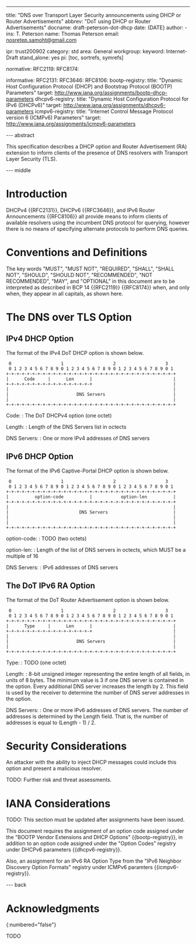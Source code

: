 ---
title: "DNS over Transport Layer Security announcements using DHCP or Router Advertisements"
abbrev: "DoT using DHCP or Router Advertisements"
docname: draft-peterson-dot-dhcp
date: {DATE}
author:
    -
      ins: T. Peterson
      name: Thomas Peterson
      email: nosretep.samoht@gmail.com

ipr: trust200902
category: std
area: General
workgroup:
keyword: Internet-Draft
stand_alone: yes
pi: [toc, sortrefs, symrefs]

normative:
    RFC2119:
    RFC8174:

informative:
    RFC2131:
    RFC3646:
    RFC8106:
    bootp-registry:
        title: "Dynamic Host Configuration Protocol (DHCP) and Bootstrap Protocol (BOOTP) Parameters"
        target: http://www.iana.org/assignments/bootp-dhcp-parameters
    dhcpv6-registry:
        title: "Dynamic Host Configuration Protocol for IPv6 (DHCPv6)"
        target: http://www.iana.org/assignments/dhcpv6-parameters
    icmpv6-registry:
        title: "Internet Control Message Protocol version 6 (ICMPv6) Parameters"
        target: http://www.iana.org/assignments/icmpv6-parameters

--- abstract

This specification describes a DHCP option and Router Advertisement (RA)
extension to inform clients of the presence of DNS resolvers with Transport
Layer Security (TLS).

--- middle

# Introduction

DHCPv4 {{RFC2131}}, DHCPv6 {{RFC3646}}, and IPv6 Router Announcements
{{RFC8106}} all provide means to inform clients of available resolvers using
the incumbent DNS protocol for querying, however there is no means of specifying
alternate protocols to perform DNS queries.

# Conventions and Definitions

The key words "MUST", "MUST NOT", "REQUIRED", "SHALL", "SHALL NOT", "SHOULD",
"SHOULD NOT", "RECOMMENDED", "NOT RECOMMENDED", "MAY", and "OPTIONAL" in this
document are to be interpreted as described in BCP 14 {{RFC2119}} {{RFC8174}}
when, and only when, they appear in all capitals, as shown here.

# The DNS over TLS Option

## IPv4 DHCP Option

The format of the IPv4 DoT DHCP option is shown below.

~~~
 0                   1                   2                   3
 0 1 2 3 4 5 6 7 8 9 0 1 2 3 4 5 6 7 8 9 0 1 2 3 4 5 6 7 8 9 0 1
+-+-+-+-+-+-+-+-+-+-+-+-+-+-+-+-+-+-+-+-+-+-+-+-+-+-+-+-+-+-+-+-+
|      Code     |      Len      |                               |
+-+-+-+-+-+-+-+-+-+-+-+-+-+-+-+-+                               |
|                                                               |
|                          DNS Servers                          |
|                                                               |
+-+-+-+-+-+-+-+-+-+-+-+-+-+-+-+-+-+-+-+-+-+-+-+-+-+-+-+-+-+-+-+-+
~~~

Code:
 : The DoT DHCPv4 option (one octet)

Length:
 : Length of the DNS Servers list in octects

DNS Servers:
 : One or more IPv4 addresses of DNS servers

## IPv6 DHCP Option

The format of the IPv6 Captive-Portal DHCP option is shown below.

~~~
 0                   1                   2                   3
 0 1 2 3 4 5 6 7 8 9 0 1 2 3 4 5 6 7 8 9 0 1 2 3 4 5 6 7 8 9 0 1
+-+-+-+-+-+-+-+-+-+-+-+-+-+-+-+-+-+-+-+-+-+-+-+-+-+-+-+-+-+-+-+-+
|          option-code          |           option-len          |
+-+-+-+-+-+-+-+-+-+-+-+-+-+-+-+-+-+-+-+-+-+-+-+-+-+-+-+-+-+-+-+-+
|                                                               |
|                           DNS Servers                         |
|                                                               |
|                                                               |
+-+-+-+-+-+-+-+-+-+-+-+-+-+-+-+-+-+-+-+-+-+-+-+-+-+-+-+-+-+-+-+-+
~~~

option-code:
 : TODO (two octets)

option-len:
 : Length of the list of DNS servers in octects, which MUST be a multiple of 16

DNS Servers:
 : IPv6 addresses of DNS servers

## The DoT IPv6 RA Option

The format of the DoT Router Advertisement option is shown below.

~~~
 0                   1                   2                   3
 0 1 2 3 4 5 6 7 8 9 0 1 2 3 4 5 6 7 8 9 0 1 2 3 4 5 6 7 8 9 0 1
+-+-+-+-+-+-+-+-+-+-+-+-+-+-+-+-+-+-+-+-+-+-+-+-+-+-+-+-+-+-+-+-+
|      Type     |      Len      |                               |
+-+-+-+-+-+-+-+-+-+-+-+-+-+-+-+-+                               |
|                                                               |
|                          DNS Servers                          |
|                                                               |
+-+-+-+-+-+-+-+-+-+-+-+-+-+-+-+-+-+-+-+-+-+-+-+-+-+-+-+-+-+-+-+-+
~~~

Type:
 : TODO (one octet)

Length:
 : 8-bit unsigned integer representing the entire length of all fields, in units
   of 8 bytes. The minimum value is 3 if one DNS server is contained in the
   option. Every additional DNS server increases the length by 2. This field is
   used by the receiver to determine the number of DNS server addresses in the
   option.

DNS Servers:
 : One or more IPv6 addresses of DNS servers. The number of addresses is
   determined by the Length field. That is, the number of addresses is equal to
   (Length - 1) / 2.

# Security Considerations

An attacker with the ability to inject DHCP messages could include this option
and present a malicious resolver.

TODO: Further risk and threat assessments.

# IANA Considerations

TODO: This section must be updated after assignments have been issued.

This document requires the assignment of an option code assigned under the
"BOOTP Vendor Extensions and DHCP Options" {{bootp-registry}}, in
addition to an option code assigned under the "Option Codes" registry under
DHCPv6 parameters {{dhcpv6-registry}}.

Also, an assignment for an IPv6 RA Option Type from the "IPv6 Neighbor Discovery
Option Formats" registry under ICMPv6 paramters {{icmpv6-registry}}.

--- back

# Acknowledgments
{:numbered="false"}

TODO

